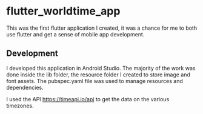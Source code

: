 # flutter_worldtime_app

This was the first flutter application I created, it was a chance for me to both use flutter and get a sense of mobile app development.

## Development

I developed this application in Android Studio. The majority of the work was done inside the lib folder, the resource folder I created to store image and font assets. 
The pubspec.yaml file was used to manage resources and dependencies.

I used the API https://timeapi.io/api to get the data on the various timezones.
